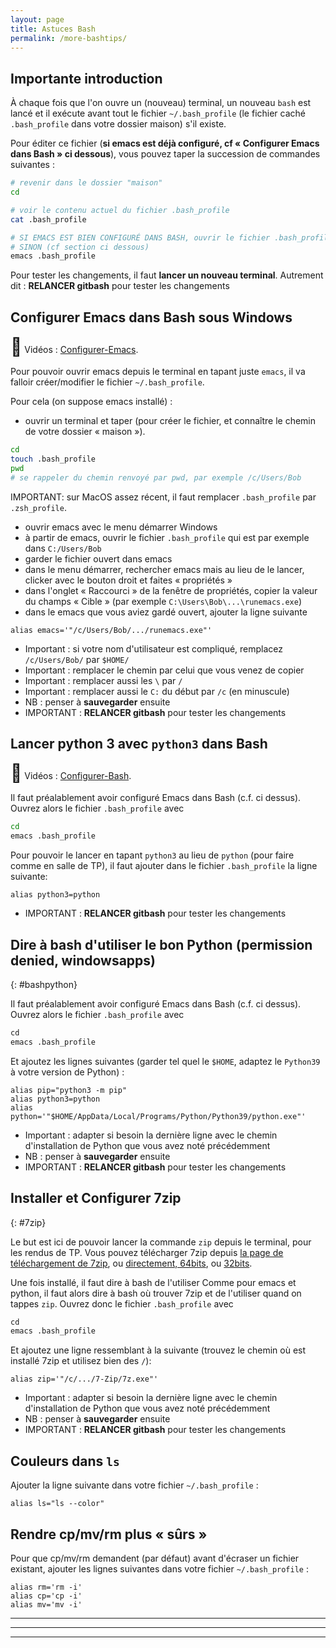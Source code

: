 ```yaml
---
layout: page
title: Astuces Bash
permalink: /more-bashtips/
---
```


## Importante introduction

À chaque fois que l'on ouvre un (nouveau) terminal, un nouveau `bash` est lancé et il exécute avant tout le fichier `~/.bash_profile` (le fichier caché `.bash_profile` dans votre dossier maison) s'il existe.

Pour éditer ce fichier (**si emacs est déjà configuré, cf « Configurer Emacs dans Bash » ci dessous**), vous pouvez taper la succession de commandes suivantes :

~~~bash    
# revenir dans le dossier "maison"
cd

# voir le contenu actuel du fichier .bash_profile
cat .bash_profile

# SI EMACS EST BIEN CONFIGURÉ DANS BASH, ouvrir le fichier .bash_profile
# SINON (cf section ci dessous)
emacs .bash_profile
~~~

Pour tester les changements, il faut **lancer un nouveau terminal**.
Autrement dit : **RELANCER gitbash** pour tester les changements



## Configurer Emacs dans Bash sous Windows

<span class="ico-vid">🎥</span> Vidéos : [Configurer-Emacs].

Pour pouvoir ouvrir emacs depuis le terminal en tapant juste `emacs`, il va falloir créer/modifier le fichier `~/.bash_profile`.

Pour cela (on suppose emacs installé) :

- ouvrir un terminal et taper (pour créer le fichier, et connaître le chemin de votre dossier « maison »).

```bash
cd
touch .bash_profile
pwd
# se rappeler du chemin renvoyé par pwd, par exemple /c/Users/Bob
```

IMPORTANT: sur MacOS assez récent, il faut remplacer `.bash_profile` par `.zsh_profile`.

- ouvrir emacs avec le menu démarrer Windows
- à partir de emacs, ouvrir le fichier `.bash_profile` qui est par exemple dans `C:/Users/Bob`
- garder le fichier ouvert dans emacs
- dans le menu démarrer, rechercher emacs mais au lieu de le lancer, clicker avec le bouton droit et faites « propriétés »
- dans l'onglet « Raccourci » de la fenêtre de propriétés, copier la valeur du champs « Cible » (par exemple `C:\Users\Bob\...\runemacs.exe`)
- dans le emacs que vous aviez gardé ouvert, ajouter la ligne suivante

```
alias emacs='"/c/Users/Bob/.../runemacs.exe"'
```

- Important : si votre nom d'utilisateur est compliqué, remplacez `/c/Users/Bob/` par `$HOME/`
- Important : remplacer le chemin par celui que vous venez de copier
- Important : remplacer aussi les `\` par `/`
- Important : remplacer aussi le `C:` du début par `/c` (en minuscule)
- NB : penser à **sauvegarder** ensuite
- IMPORTANT : **RELANCER gitbash** pour tester les changements




## Lancer python 3 avec `python3` dans Bash

<span class="ico-vid">🎥</span> Vidéos : [Configurer-Bash].

Il faut préalablement avoir configuré Emacs dans Bash (c.f. ci dessus).
Ouvrez alors le fichier `.bash_profile` avec 

~~~bash
cd
emacs .bash_profile
~~~

Pour pouvoir le lancer en tapant `python3` au lieu de `python` (pour faire comme en salle de TP), il faut ajouter dans le fichier `.bash_profile` la ligne suivante:

    alias python3=python

- IMPORTANT : **RELANCER gitbash** pour tester les changements


## Dire à bash d'utiliser le bon Python (permission denied, windowsapps)
{: #bashpython}

Il faut préalablement avoir configuré Emacs dans Bash (c.f. ci dessus).
Ouvrez alors le fichier `.bash_profile` avec 

~~~python
cd
emacs .bash_profile
~~~

Et ajoutez les lignes suivantes (garder tel quel le `$HOME`, adaptez le `Python39` à votre version de Python) :

    alias pip="python3 -m pip"
    alias python3=python
    alias python='"$HOME/AppData/Local/Programs/Python/Python39/python.exe"'

- Important : adapter si besoin la dernière ligne avec le chemin d'installation de Python que vous avez noté précédemment
- NB : penser à **sauvegarder** ensuite
- IMPORTANT : **RELANCER gitbash** pour tester les changements



## Installer et Configurer 7zip
{: #7zip}

Le but est ici de pouvoir lancer la commande `zip` depuis le terminal, pour les rendus de TP.
Vous pouvez télécharger 7zip depuis [la page de téléchargement de 7zip](https://www.7-zip.org/download.html), ou [directement, 64bits](https://www.7-zip.org/a/7z1900-x64.exe), ou [32bits](https://www.7-zip.org/a/7z1900.exe).

Une fois installé, il faut dire à bash de l'utiliser 
Comme pour emacs et python, il faut alors dire à bash où trouver 7zip et de l'utiliser quand on tappes `zip`.
Ouvrez donc le fichier `.bash_profile` avec 

~~~python
cd
emacs .bash_profile
~~~

Et ajoutez une ligne ressemblant à la suivante (trouvez le chemin où est installé 7zip et utilisez bien des `/`):

    alias zip='"/c/.../7-Zip/7z.exe"'

- Important : adapter si besoin la dernière ligne avec le chemin d'installation de Python que vous avez noté précédemment
- NB : penser à **sauvegarder** ensuite
- IMPORTANT : **RELANCER gitbash** pour tester les changements






## Couleurs dans `ls`

Ajouter la ligne suivante dans votre fichier `~/.bash_profile` :

    alias ls="ls --color"

## Rendre cp/mv/rm plus « sûrs »

Pour que cp/mv/rm demandent (par défaut) avant d'écraser un fichier existant, ajouter les lignes suivantes dans votre fichier `~/.bash_profile` :

    alias rm='rm -i'
    alias cp='cp -i'
    alias mv='mv -i'



-----------------------------------------------
<style>
.ico-vid { font-size: 200%; }
</style>
-----------------------------------------------
-----------------------------------------------

[Configurer-Emacs]: https://www.youtube.com/watch?v=5owlbwRooOw
[Configurer-Bash]: https://www.youtube.com/watch?v=SvizCWdP2RU
